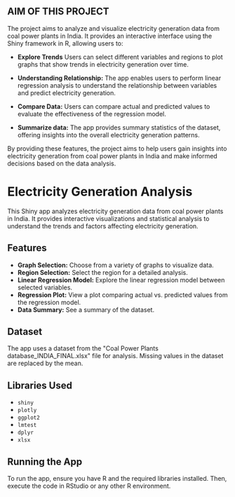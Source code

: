 ## AIM OF THIS PROJECT
The project aims to analyze and visualize electricity generation data from coal power plants in India. It provides an interactive interface using the Shiny framework in R, allowing users to:

- **Explore Trends** Users can select different variables and regions to plot graphs that show trends in electricity generation over time.

- **Understanding Relationship:** The app enables users to perform linear regression analysis to understand the relationship between variables and predict electricity generation.

- **Compare Data:** Users can compare actual and predicted values to evaluate the effectiveness of the regression model.

- **Summarize data:** The app provides summary statistics of the dataset, offering insights into the overall electricity generation patterns.

By providing these features, the project aims to help users gain insights into electricity generation from coal power plants in India and make informed decisions based on the data analysis.

# Electricity Generation Analysis

This Shiny app analyzes electricity generation data from coal power plants in India. It provides interactive visualizations and statistical analysis to understand the trends and factors affecting electricity generation.

## Features

- **Graph Selection:** Choose from a variety of graphs to visualize data.
- **Region Selection:** Select the region for a detailed analysis.
- **Linear Regression Model:** Explore the linear regression model between selected variables.
- **Regression Plot:** View a plot comparing actual vs. predicted values from the regression model.
- **Data Summary:** See a summary of the dataset.

## Dataset

The app uses a dataset from the "Coal Power Plants database_INDIA_FINAL.xlsx" file for analysis. Missing values in the dataset are replaced by the mean.

## Libraries Used

- `shiny`
- `plotly`
- `ggplot2`
- `lmtest`
- `dplyr`
- `xlsx`

## Running the App

To run the app, ensure you have R and the required libraries installed. Then, execute the code in RStudio or any other R environment.


